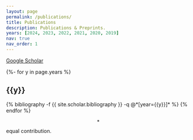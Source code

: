 ```yaml
---
layout: page
permalink: /publications/
title: Publications
description: Publications & Preprints.
years: [2024, 2023, 2022, 2021, 2020, 2019]
nav: true
nav_order: 1
---
```


[Google Scholar](https://scholar.google.com/citations?user=EQ_TuKQAAAAJ&hl=en)

<!-- _pages/publications.md -->
<div class="publications">

{%- for y in page.years %}
  <h2 class="year">{{y}}</h2>
  {% bibliography -f {{ site.scholar.bibliography }} -q @*[year={{y}}]* %}
{% endfor %}

</div>

$$*$$ equal contribution.